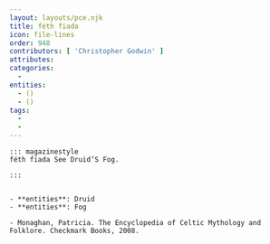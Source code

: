 ```yaml
---
layout: layouts/pce.njk
title: féth fiada
icon: file-lines
order: 948
contributors: [ 'Christopher Godwin' ]
attributes:
categories:
  - 
entities:
  - ()
  - ()
tags:
  - 
  - 
---
```

``` tab [group1:Info]
::: magazinestyle
féth fiada See Druid’S Fog.

:::
```
``` tab [group1:Attributes]
```
``` tab [group1:Entities]
- **entities**: Druid
- **entities**: Fog
```
``` tab [group1:Sources]
- Monaghan, Patricia. The Encyclopedia of Celtic Mythology and Folklore. Checkmark Books, 2008.
```
